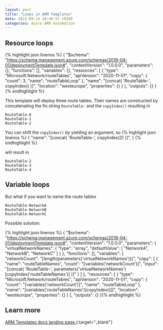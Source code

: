 ```yaml
---
layout: post
title: "Loops in ARM Templates"
date: 2021-09-14 20:49:57 +0200
categories: Azure ARM Automation
---
```


[ARM Templates Docs]:https://docs.microsoft.com/en-us/azure/azure-resource-manager/templates/

## Resource loops




{% highlight json linenos %}
{
    "$schema": "https://schema.management.azure.com/schemas/2019-04-01/deploymentTemplate.json#",
    "contentVersion": "1.0.0.0",
    "parameters": {},
    "functions": [],
    "variables": {},
    "resources": [
        {
            "type": "Microsoft.Network/routeTables",
            "apiVersion": "2020-11-01",
            "copy": {
                "count": 3,
                "name": "routeTableLoop"
            },
            "name": "[concat( 'RouteTable-', copyIndex() )]",
            "location": "westeurope",
            "properties": {}
        }
    ],
    "outputs": {}
}
{% endhighlight %}

This template will deploy three route tables. Their names are constructed by concatenating the fix string `RouteTable-` and the `copyIndex()` resulting in

```
RouteTable-0
RouteTable-1
RouteTable-2
```

You can shift the `copyIndex()` by yielding an argument, so 
{% highlight json linenos %}
{
            "name": "[concat( 'RouteTable-', copyIndex(2) )]",
}
{% endhighlight %}

will result in 
```
RouteTable-2
RouteTable-3
RouteTable-4
```

## Variable loops

But what if you want to name the route tables
```
RouteTable-NetworkA
RouteTable-NetworkB
RouteTable-NetworkC
```

Possible solution:

{% highlight json linenos %}
{
    "$schema": "https://schema.management.azure.com/schemas/2019-04-01/deploymentTemplate.json#",
    "contentVersion": "1.0.0.0",
    "parameters": {
        "virtualNetworkNames": {
            "type": "array",
            "defaultValue": [
                "NetworkA",
                "NetworkB",
                "NetworkC"
            ]
        }
    },
    "functions": [],
    "variables": {
        "networkCount": "[length(parameters('virtualNetworkNames'))]",
        "copy": [
            {
                "name": "routeTableNames",
                "count": "[variables('networkCount')]",
                "input": "[concat( 'RouteTable-', parameters('virtualNetworkNames')[copyIndex('routeTableNames')] )]"
            }
        ]
    },
    "resources": [
        {
            "type": "Microsoft.Network/routeTables",
            "apiVersion": "2020-11-01",
            "copy": {
                "count": "[variables('networkCount')]",
                "name": "routeTableLoop"
            },
            "name": "[variables('routeTableNames')[copyIndex()]]",
            "location": "westeurope",
            "properties": {}
        }
    ],
    "outputs": {}
}{% endhighlight %}


## Learn more

[ARM Templates docs landing page.][ARM Templates Docs]{:target="_blank"}
